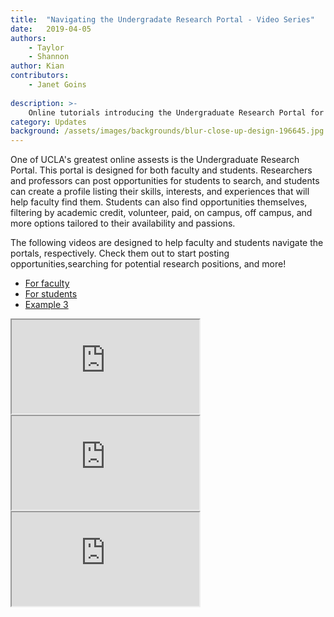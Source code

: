 ```yaml
---
title:  "Navigating the Undergradate Research Portal - Video Series"
date:   2019-04-05
authors:
    - Taylor
    - Shannon
author: Kian
contributors:
    - Janet Goins
    
description: >-
    Online tutorials introducing the Undergraduate Research Portal for both students and faculty
category: Updates
background: /assets/images/backgrounds/blur-close-up-design-196645.jpg
---
```


One of UCLA's greatest online assests is the Undergraduate Research Portal. This portal is designed for both faculty and students. Researchers and professors can post opportunities for students to search, and students can create a profile listing their skills, interests, and experiences that will help faculty find them. Students can also find opportunities themselves, filtering by academic credit, volunteer, paid, on campus, off campus, and more options tailored to their availability and passions.

The following videos are designed to help faculty and students navigate the portals, respectively. Check them out to start posting opportunities,searching for potential research positions, and more! 

<div class="card">
  <!-- header with navigation tabs -->
  <div class="card-header">
    <ul class="nav nav-tabs card-header-tabs">
      <li class="nav-item">
        <a class="nav-link active" id="one-tab" data-toggle="tab" href="#one" role="tab" aria-controls="one" aria-selected="true">For faculty</a>
      </li>
      <li class="nav-item">
        <a class="nav-link" id="two-tab" data-toggle="tab" href="#two" role="tab" aria-controls="two" aria-selected="false">For students</a>
      </li>
      <li class="nav-item">
        <a class="nav-link" id="three-tab" data-toggle="tab" href="#three" role="tab" aria-controls="three" aria-selected="false">Example 3</a>
      </li>
    </ul>
  </div>
  <!-- card body with tab content -->
  <div class="card-body">
    <div class="tab-content" id="myTabContent">
    <div class="tab-pane fade show active" id="one" role="tabpanel" aria-labelledby="one-tab">
      <div class="embed-responsive embed-responsive-16by9">
        <iframe class="embed-responsive-item" src="https://www.youtube.com/watch?v=t8mgo_v9B1I" allowfullscreen></iframe>
      </div>
    </div>
  <div class="tab-pane fade" id="two" role="tabpanel" aria-labelledby="two-tab">
      <div class="embed-responsive embed-responsive-16by9">
        <iframe class="embed-responsive-item" src="https://www.youtube.com/watch?v=0gNNsNpt11g" allowfullscreen></iframe>
      </div>
    </div>
  <div class="tab-pane fade" id="three" role="tabpanel" aria-labelledby="three-tab"><div class="embed-responsive embed-responsive-16by9">
        <iframe class="embed-responsive-item" src="https://www.youtube.com/embed/mtaIGROpeuU" allowfullscreen></iframe>
      </div>
      </div>
  </div>
</div>
</div>
<!-- -->
